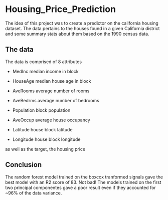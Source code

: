 # Housing_Price_Prediction

The idea of this project was to create a predictor on the california housing dataset. The data pertains to the houses found in a given California district and some summary stats about them based on the 1990 census data.

## The data

The data is comprised of 8 attributes

* MedInc median income in block

* HouseAge median house age in block

* AveRooms average number of rooms

* AveBedrms average number of bedrooms

* Population block population

* AveOccup average house occupancy

* Latitude house block latitude

* Longitude house block longitude

as well as the target, the housing price

## Conclusion

The random forest model trained on the boxcox tranformed signals gave the best model with an R2 score of 83. Not bad! The models trained on the first two principal componentes gave a poor result even if they accounted for ~96% of the data variance.
